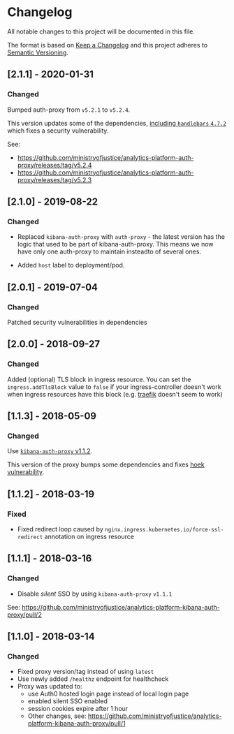# Changelog
All notable changes to this project will be documented in this file.

The format is based on [Keep a Changelog](http://keepachangelog.com/en/1.0.0/)
and this project adheres to [Semantic Versioning](http://semver.org/spec/v2.0.0.html).


## [2.1.1] - 2020-01-31
### Changed
Bumped auth-proxy from `v5.2.1` to `v5.2.4`.

This version updates some of the dependencies, [including
`handlebars` `4.7.2`](https://github.com/ministryofjustice/analytics-platform-auth-proxy/pull/214)
which fixes a security vulnerability.

See:
- https://github.com/ministryofjustice/analytics-platform-auth-proxy/releases/tag/v5.2.4
- https://github.com/ministryofjustice/analytics-platform-auth-proxy/releases/tag/v5.2.3


## [2.1.0] - 2019-08-22
### Changed
- Replaced `kibana-auth-proxy` with `auth-proxy` - the latest
version has the logic that used to be part of kibana-auth-proxy.
This means we now have only one auth-proxy to maintain insteadto of
several ones.

- Added `host` label to deployment/pod.


## [2.0.1] - 2019-07-04
### Changed
Patched security vulnerabilities in dependencies


## [2.0.0] - 2018-09-27
### Changed
Added (optional) TLS block in ingress resource.
You can set the `ingress.addTlsBlock` value to `false` if your
ingress-controller doesn't work when ingress resources have this block (e.g.
[traefik](https://traefik.io) doesn't seem to work)


## [1.1.3] - 2018-05-09
### Changed
Use [`kibana-auth-proxy` v1.1.2](https://github.com/ministryofjustice/analytics-platform-kibana-auth-proxy/releases/tag/v1.1.2).

This version of the proxy bumps some dependencies and fixes
[hoek vulnerability](https://nvd.nist.gov/vuln/detail/CVE-2018-3728).


## [1.1.2] - 2018-03-19
### Fixed
- Fixed redirect loop caused by `nginx.ingress.kubernetes.io/force-ssl-redirect`
annotation on ingress resource


## [1.1.1] - 2018-03-16
### Changed
- Disable *silent* SSO by using `kibana-auth-proxy` `v1.1.1`

See: https://github.com/ministryofjustice/analytics-platform-kibana-auth-proxy/pull/2


## [1.1.0] - 2018-03-14
### Changed
- Fixed proxy version/tag instead of using `latest`
- Use newly added `/healthz` endpoint for healthcheck
- Proxy was updated to:
  - use Auth0 hosted login page instead of local login page
  - enabled silent SSO enabled
  - session cookies expire after 1 hour
  - Other changes, see: https://github.com/ministryofjustice/analytics-platform-kibana-auth-proxy/pull/1

